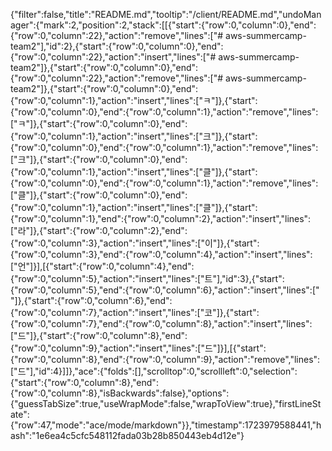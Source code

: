 {"filter":false,"title":"README.md","tooltip":"/client/README.md","undoManager":{"mark":2,"position":2,"stack":[[{"start":{"row":0,"column":0},"end":{"row":0,"column":22},"action":"remove","lines":["# aws-summercamp-team2"],"id":2},{"start":{"row":0,"column":0},"end":{"row":0,"column":22},"action":"insert","lines":["# aws-summercamp-team2"]},{"start":{"row":0,"column":0},"end":{"row":0,"column":22},"action":"remove","lines":["# aws-summercamp-team2"]},{"start":{"row":0,"column":0},"end":{"row":0,"column":1},"action":"insert","lines":["ㅋ"]},{"start":{"row":0,"column":0},"end":{"row":0,"column":1},"action":"remove","lines":["ㅋ"]},{"start":{"row":0,"column":0},"end":{"row":0,"column":1},"action":"insert","lines":["크"]},{"start":{"row":0,"column":0},"end":{"row":0,"column":1},"action":"remove","lines":["크"]},{"start":{"row":0,"column":0},"end":{"row":0,"column":1},"action":"insert","lines":["클"]},{"start":{"row":0,"column":0},"end":{"row":0,"column":1},"action":"remove","lines":["클"]},{"start":{"row":0,"column":0},"end":{"row":0,"column":1},"action":"insert","lines":["클"]},{"start":{"row":0,"column":1},"end":{"row":0,"column":2},"action":"insert","lines":["라"]},{"start":{"row":0,"column":2},"end":{"row":0,"column":3},"action":"insert","lines":["이"]},{"start":{"row":0,"column":3},"end":{"row":0,"column":4},"action":"insert","lines":["언"]}],[{"start":{"row":0,"column":4},"end":{"row":0,"column":5},"action":"insert","lines":["트"],"id":3},{"start":{"row":0,"column":5},"end":{"row":0,"column":6},"action":"insert","lines":[" "]},{"start":{"row":0,"column":6},"end":{"row":0,"column":7},"action":"insert","lines":["코"]},{"start":{"row":0,"column":7},"end":{"row":0,"column":8},"action":"insert","lines":["드"]},{"start":{"row":0,"column":8},"end":{"row":0,"column":9},"action":"insert","lines":["드"]}],[{"start":{"row":0,"column":8},"end":{"row":0,"column":9},"action":"remove","lines":["드"],"id":4}]]},"ace":{"folds":[],"scrolltop":0,"scrollleft":0,"selection":{"start":{"row":0,"column":8},"end":{"row":0,"column":8},"isBackwards":false},"options":{"guessTabSize":true,"useWrapMode":false,"wrapToView":true},"firstLineState":{"row":47,"mode":"ace/mode/markdown"}},"timestamp":1723979588441,"hash":"1e6ea4c5cfc548112fada03b28b850443eb4d12e"}